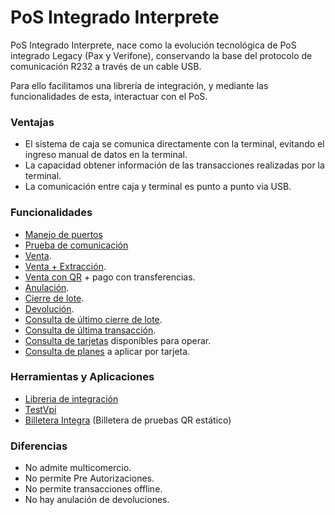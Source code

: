 # PoS Integrado Interprete

PoS Integrado Interprete, nace como la evolución tecnológica de PoS integrado Legacy (Pax y Verifone), conservando la base del protocolo de comunicación R232 a través de un cable USB.

Para ello facilitamos una librería de integración, y mediante las funcionalidades de esta, interactuar con el PoS.

### Ventajas
- El sistema de caja se comunica directamente con la terminal, evitando el ingreso manual de datos en la terminal. 
- La capacidad obtener información de las transacciones realizadas por la terminal.
- La comunicación entre caja y terminal es punto a punto via USB.

### Funcionalidades
- [Manejo de puertos](Funcionalidades/Puertos.md)
- [Prueba de comunicación](Funcionalidades/ComTest.md)
- [Venta](Funcionalidades/Venta.md).
- [Venta + Extracción](Funcionalidades/Venta+Extracción.md).
- [Venta con QR](Funcionalidades/VentaQR.md) + pago con transferencias.
- [Anulación](Funcionalidades/Anulacion.md).
- [Cierre de lote](Funcionalidades/cierreLote.md).
- [Devolución](Funcionalidades/Devolucion.md).
- [Consulta de último cierre de lote](Funcionalidades/consultaCierre.md).
- [Consulta de última transacción](Funcionalidades\consultaUltTransaccion.md).
- [Consulta de tarjetas](Funcionalidades/consultaTarjetas.md) disponibles para operar.
- [Consulta de planes](Funcionalidades/consultaPlanes.md) a aplicar por tarjeta.


### Herramientas y Aplicaciones
- [Libreria de integración](./Aplicaciones/Libreria/)
- [TestVpi](./Aplicaciones/testVpi/)
- [Billetera Integra](./Aplicaciones/Billetera/) (Billetera de pruebas QR estático)

### Diferencias
- No admite multicomercio.
- No permite Pre Autorizaciones.
- No permite transacciones offline.
- No hay anulación de devoluciones.



